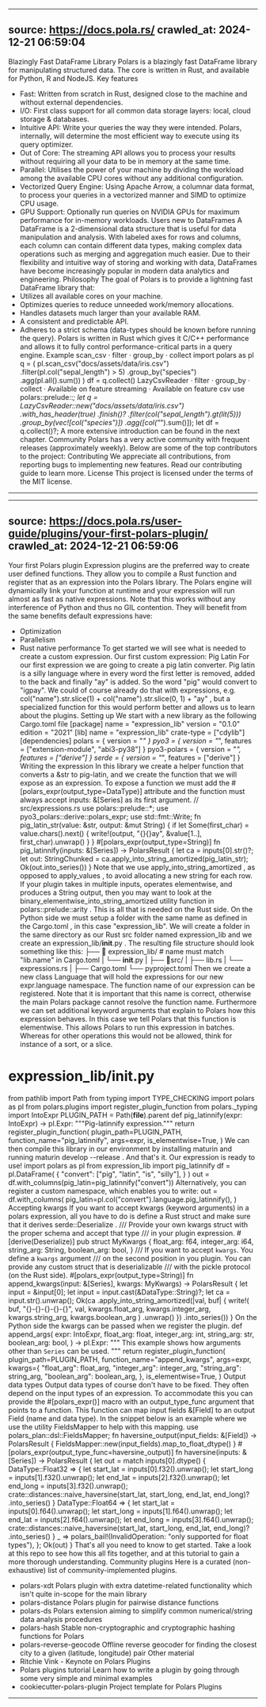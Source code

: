 
---
source: https://docs.pola.rs/
crawled_at: 2024-12-21 06:59:04
---

Blazingly Fast DataFrame Library
Polars is a blazingly fast DataFrame library for manipulating structured data. The core is written in Rust, and available for Python, R and NodeJS.
Key features
- Fast: Written from scratch in Rust, designed close to the machine and without external dependencies.
- I/O: First class support for all common data storage layers: local, cloud storage & databases.
- Intuitive API: Write your queries the way they were intended. Polars, internally, will determine the most efficient way to execute using its query optimizer.
- Out of Core: The streaming API allows you to process your results without requiring all your data to be in memory at the same time.
- Parallel: Utilises the power of your machine by dividing the workload among the available CPU cores without any additional configuration.
- Vectorized Query Engine: Using Apache Arrow, a columnar data format, to process your queries in a vectorized manner and SIMD to optimize CPU usage.
- GPU Support: Optionally run queries on NVIDIA GPUs for maximum performance for in-memory workloads.
Users new to DataFrames
A DataFrame is a 2-dimensional data structure that is useful for data manipulation and analysis. With labeled axes for rows and columns, each column can contain different data types, making complex data operations such as merging and aggregation much easier. Due to their flexibility and intuitive way of storing and working with data, DataFrames have become increasingly popular in modern data analytics and engineering.
Philosophy
The goal of Polars is to provide a lightning fast DataFrame library that:
- Utilizes all available cores on your machine.
- Optimizes queries to reduce unneeded work/memory allocations.
- Handles datasets much larger than your available RAM.
- A consistent and predictable API.
- Adheres to a strict schema (data-types should be known before running the query).
Polars is written in Rust which gives it C/C++ performance and allows it to fully control performance-critical parts in a query engine.
Example
scan_csv
· filter
· group_by
· collect
import polars as pl
q = (
pl.scan_csv("docs/assets/data/iris.csv")
.filter(pl.col("sepal_length") > 5)
.group_by("species")
.agg(pl.all().sum())
)
df = q.collect()
LazyCsvReader
· filter
· group_by
· collect
· Available on feature streaming · Available on feature csv
use polars::prelude::*;
let q = LazyCsvReader::new("docs/assets/data/iris.csv")
.with_has_header(true)
.finish()?
.filter(col("sepal_length").gt(lit(5)))
.group_by(vec![col("species")])
.agg([col("*").sum()]);
let df = q.collect()?;
A more extensive introduction can be found in the next chapter.
Community
Polars has a very active community with frequent releases (approximately weekly). Below are some of the top contributors to the project:
Contributing
We appreciate all contributions, from reporting bugs to implementing new features. Read our contributing guide to learn more.
License
This project is licensed under the terms of the MIT license.

---

---
source: https://docs.pola.rs/user-guide/plugins/your-first-polars-plugin/
crawled_at: 2024-12-21 06:59:06
---

Your first Polars plugin
Expression plugins are the preferred way to create user defined functions. They allow you to compile a Rust function and register that as an expression into the Polars library. The Polars engine will dynamically link your function at runtime and your expression will run almost as fast as native expressions. Note that this works without any interference of Python and thus no GIL contention.
They will benefit from the same benefits default expressions have:
- Optimization
- Parallelism
- Rust native performance
To get started we will see what is needed to create a custom expression.
Our first custom expression: Pig Latin
For our first expression we are going to create a pig latin converter. Pig latin is a silly language where in every word the first letter is removed, added to the back and finally "ay" is added. So the word "pig" would convert to "igpay".
We could of course already do that with expressions, e.g.
col("name").str.slice(1) + col("name").str.slice(0, 1) + "ay"
, but a specialized function for this
would perform better and allows us to learn about the plugins.
Setting up
We start with a new library as the following Cargo.toml
file
[package]
name = "expression_lib"
version = "0.1.0"
edition = "2021"
[lib]
name = "expression_lib"
crate-type = ["cdylib"]
[dependencies]
polars = { version = "*" }
pyo3 = { version = "*", features = ["extension-module", "abi3-py38"] }
pyo3-polars = { version = "*", features = ["derive"] }
serde = { version = "*", features = ["derive"] }
Writing the expression
In this library we create a helper function that converts a &str
to pig-latin, and we create the
function that we will expose as an expression. To expose a function we must add the
#[polars_expr(output_type=DataType)]
attribute and the function must always accept
inputs: &[Series]
as its first argument.
// src/expressions.rs
use polars::prelude::*;
use pyo3_polars::derive::polars_expr;
use std::fmt::Write;
fn pig_latin_str(value: &str, output: &mut String) {
if let Some(first_char) = value.chars().next() {
write!(output, "{}{}ay", &value[1..], first_char).unwrap()
}
}
#[polars_expr(output_type=String)]
fn pig_latinnify(inputs: &[Series]) -> PolarsResult<Series> {
let ca = inputs[0].str()?;
let out: StringChunked = ca.apply_into_string_amortized(pig_latin_str);
Ok(out.into_series())
}
Note that we use apply_into_string_amortized
, as opposed to apply_values
, to avoid allocating a
new string for each row. If your plugin takes in multiple inputs, operates elementwise, and produces
a String
output, then you may want to look at the binary_elementwise_into_string_amortized
utility function in polars::prelude::arity
.
This is all that is needed on the Rust side. On the Python side we must setup a folder with the same
name as defined in the Cargo.toml
, in this case "expression_lib". We will create a folder in the
same directory as our Rust src
folder named expression_lib
and we create an
expression_lib/__init__.py
. The resulting file structure should look something like this:
├── 📁 expression_lib/ # name must match "lib.name" in Cargo.toml
| └── __init__.py
|
├── 📁src/
| ├── lib.rs
| └── expressions.rs
|
├── Cargo.toml
└── pyproject.toml
Then we create a new class Language
that will hold the expressions for our new expr.language
namespace. The function name of our expression can be registered. Note that it is important that
this name is correct, otherwise the main Polars package cannot resolve the function name.
Furthermore we can set additional keyword arguments that explain to Polars how this expression
behaves. In this case we tell Polars that this function is elementwise. This allows Polars to run
this expression in batches. Whereas for other operations this would not be allowed, think for
instance of a sort, or a slice.
# expression_lib/__init__.py
from pathlib import Path
from typing import TYPE_CHECKING
import polars as pl
from polars.plugins import register_plugin_function
from polars._typing import IntoExpr
PLUGIN_PATH = Path(__file__).parent
def pig_latinnify(expr: IntoExpr) -> pl.Expr:
"""Pig-latinnify expression."""
return register_plugin_function(
plugin_path=PLUGIN_PATH,
function_name="pig_latinnify",
args=expr,
is_elementwise=True,
)
We can then compile this library in our environment by installing maturin
and running
maturin develop --release
.
And that's it. Our expression is ready to use!
import polars as pl
from expression_lib import pig_latinnify
df = pl.DataFrame(
{
"convert": ["pig", "latin", "is", "silly"],
}
)
out = df.with_columns(pig_latin=pig_latinnify("convert"))
Alternatively, you can register a custom namespace, which enables you to write:
out = df.with_columns(
pig_latin=pl.col("convert").language.pig_latinnify(),
)
Accepting kwargs
If you want to accept kwargs
(keyword arguments) in a polars expression, all you have to do is
define a Rust struct
and make sure that it derives serde::Deserialize
.
/// Provide your own kwargs struct with the proper schema and accept that type
/// in your plugin expression.
#[derive(Deserialize)]
pub struct MyKwargs {
float_arg: f64,
integer_arg: i64,
string_arg: String,
boolean_arg: bool,
}
/// If you want to accept `kwargs`. You define a `kwargs` argument
/// on the second position in you plugin. You can provide any custom struct that is deserializable
/// with the pickle protocol (on the Rust side).
#[polars_expr(output_type=String)]
fn append_kwargs(input: &[Series], kwargs: MyKwargs) -> PolarsResult<Series> {
let input = &input[0];
let input = input.cast(&DataType::String)?;
let ca = input.str().unwrap();
Ok(ca
.apply_into_string_amortized(|val, buf| {
write!(
buf,
"{}-{}-{}-{}-{}",
val, kwargs.float_arg, kwargs.integer_arg, kwargs.string_arg, kwargs.boolean_arg
)
.unwrap()
})
.into_series())
}
On the Python side the kwargs can be passed when we register the plugin.
def append_args(
expr: IntoExpr,
float_arg: float,
integer_arg: int,
string_arg: str,
boolean_arg: bool,
) -> pl.Expr:
"""
This example shows how arguments other than `Series` can be used.
"""
return register_plugin_function(
plugin_path=PLUGIN_PATH,
function_name="append_kwargs",
args=expr,
kwargs={
"float_arg": float_arg,
"integer_arg": integer_arg,
"string_arg": string_arg,
"boolean_arg": boolean_arg,
},
is_elementwise=True,
)
Output data types
Output data types of course don't have to be fixed. They often depend on the input types of an
expression. To accommodate this you can provide the #[polars_expr()]
macro with an
output_type_func
argument that points to a function. This function can map input fields &[Field]
to an output Field
(name and data type).
In the snippet below is an example where we use the utility FieldsMapper
to help with this
mapping.
use polars_plan::dsl::FieldsMapper;
fn haversine_output(input_fields: &[Field]) -> PolarsResult<Field> {
FieldsMapper::new(input_fields).map_to_float_dtype()
}
#[polars_expr(output_type_func=haversine_output)]
fn haversine(inputs: &[Series]) -> PolarsResult<Series> {
let out = match inputs[0].dtype() {
DataType::Float32 => {
let start_lat = inputs[0].f32().unwrap();
let start_long = inputs[1].f32().unwrap();
let end_lat = inputs[2].f32().unwrap();
let end_long = inputs[3].f32().unwrap();
crate::distances::naive_haversine(start_lat, start_long, end_lat, end_long)?
.into_series()
}
DataType::Float64 => {
let start_lat = inputs[0].f64().unwrap();
let start_long = inputs[1].f64().unwrap();
let end_lat = inputs[2].f64().unwrap();
let end_long = inputs[3].f64().unwrap();
crate::distances::naive_haversine(start_lat, start_long, end_lat, end_long)?
.into_series()
}
_ => polars_bail!(InvalidOperation: "only supported for float types"),
};
Ok(out)
}
That's all you need to know to get started. Take a look at this repo to see how this all fits together, and at this tutorial to gain a more thorough understanding.
Community plugins
Here is a curated (non-exhaustive) list of community-implemented plugins.
- polars-xdt Polars plugin with extra datetime-related functionality which isn't quite in-scope for the main library
- polars-distance Polars plugin for pairwise distance functions
- polars-ds Polars extension aiming to simplify common numerical/string data analysis procedures
- polars-hash Stable non-cryptographic and cryptographic hashing functions for Polars
- polars-reverse-geocode Offline reverse geocoder for finding the closest city to a given (latitude, longitude) pair
Other material
- Ritchie Vink - Keynote on Polars Plugins
- Polars plugins tutorial Learn how to write a plugin by going through some very simple and minimal examples
- cookiecutter-polars-plugin Project template for Polars Plugins

---
